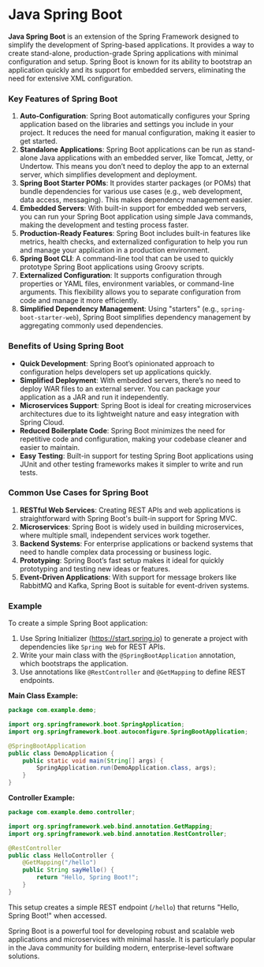 # Java Spring Boot

**Java Spring Boot** is an extension of the Spring Framework designed to simplify the development of Spring-based applications. It provides a way to create stand-alone, production-grade Spring applications with minimal configuration and setup. Spring Boot is known for its ability to bootstrap an application quickly and its support for embedded servers, eliminating the need for extensive XML configuration.

### Key Features of Spring Boot
1. **Auto-Configuration**: Spring Boot automatically configures your Spring application based on the libraries and settings you include in your project. It reduces the need for manual configuration, making it easier to get started.
2. **Standalone Applications**: Spring Boot applications can be run as stand-alone Java applications with an embedded server, like Tomcat, Jetty, or Undertow. This means you don’t need to deploy the app to an external server, which simplifies development and deployment.
3. **Spring Boot Starter POMs**: It provides starter packages (or POMs) that bundle dependencies for various use cases (e.g., web development, data access, messaging). This makes dependency management easier.
4. **Embedded Servers**: With built-in support for embedded web servers, you can run your Spring Boot application using simple Java commands, making the development and testing process faster.
5. **Production-Ready Features**: Spring Boot includes built-in features like metrics, health checks, and externalized configuration to help you run and manage your application in a production environment.
6. **Spring Boot CLI**: A command-line tool that can be used to quickly prototype Spring Boot applications using Groovy scripts.
7. **Externalized Configuration**: It supports configuration through properties or YAML files, environment variables, or command-line arguments. This flexibility allows you to separate configuration from code and manage it more efficiently.
8. **Simplified Dependency Management**: Using "starters" (e.g., `spring-boot-starter-web`), Spring Boot simplifies dependency management by aggregating commonly used dependencies.

### Benefits of Using Spring Boot
- **Quick Development**: Spring Boot’s opinionated approach to configuration helps developers set up applications quickly.
- **Simplified Deployment**: With embedded servers, there’s no need to deploy WAR files to an external server. You can package your application as a JAR and run it independently.
- **Microservices Support**: Spring Boot is ideal for creating microservices architectures due to its lightweight nature and easy integration with Spring Cloud.
- **Reduced Boilerplate Code**: Spring Boot minimizes the need for repetitive code and configuration, making your codebase cleaner and easier to maintain.
- **Easy Testing**: Built-in support for testing Spring Boot applications using JUnit and other testing frameworks makes it simpler to write and run tests.

### Common Use Cases for Spring Boot
1. **RESTful Web Services**: Creating REST APIs and web applications is straightforward with Spring Boot's built-in support for Spring MVC.
2. **Microservices**: Spring Boot is widely used in building microservices, where multiple small, independent services work together.
3. **Backend Systems**: For enterprise applications or backend systems that need to handle complex data processing or business logic.
4. **Prototyping**: Spring Boot’s fast setup makes it ideal for quickly prototyping and testing new ideas or features.
5. **Event-Driven Applications**: With support for message brokers like RabbitMQ and Kafka, Spring Boot is suitable for event-driven systems.

### Example
To create a simple Spring Boot application:
1. Use Spring Initializer (https://start.spring.io) to generate a project with dependencies like `Spring Web` for REST APIs.
2. Write your main class with the `@SpringBootApplication` annotation, which bootstraps the application.
3. Use annotations like `@RestController` and `@GetMapping` to define REST endpoints.

**Main Class Example:**
```java
package com.example.demo;

import org.springframework.boot.SpringApplication;
import org.springframework.boot.autoconfigure.SpringBootApplication;

@SpringBootApplication
public class DemoApplication {
    public static void main(String[] args) {
        SpringApplication.run(DemoApplication.class, args);
    }
}
```

**Controller Example:**
```java
package com.example.demo.controller;

import org.springframework.web.bind.annotation.GetMapping;
import org.springframework.web.bind.annotation.RestController;

@RestController
public class HelloController {
    @GetMapping("/hello")
    public String sayHello() {
        return "Hello, Spring Boot!";
    }
}
```

This setup creates a simple REST endpoint (`/hello`) that returns "Hello, Spring Boot!" when accessed.

Spring Boot is a powerful tool for developing robust and scalable web applications and microservices with minimal hassle. It is particularly popular in the Java community for building modern, enterprise-level software solutions.